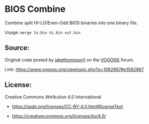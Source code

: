# BIOS Combine
Combine split HI-LO/Even-Odd BIOS binaries into one binary file.

Usage: `merge lo.bin hi.bin out.bin`
## Source:
Original code posted by [jakethompson1](https://www.vogons.org/memberlist.php?mode=viewprofile&u=32301) on the [VOGONS](https://www.vogons.org/) forum.

Link: https://www.vogons.org/viewtopic.php?p=1082987#p1082987
## License: 
Creative Commons Attribution 4.0 International

* https://spdx.org/licenses/CC-BY-4.0.html#licenseText

* https://creativecommons.org/licenses/by/4.0/
